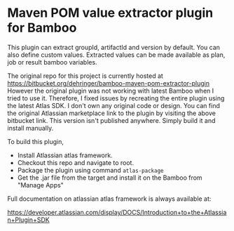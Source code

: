 # Maven POM value extractor plugin for Bamboo

This plugin can extract groupId, artifactId and version by default. You can also define custom values.
Extracted values can be made available as plan, job or result bamboo variables.

The original repo for this project is currently hosted at https://bitbucket.org/dehringer/bamboo-maven-pom-extractor-plugin
However the original plugin was not working with latest Bamboo when I tried to use it. 
Therefore, I fixed issues by recreating the entire plugin using the latest Atlas SDK.
I don't own any original code or design. 
You can find the original Atlassian marketplace link to the plugin by visiting the above bitbucket link.
This version isn't published anywhere. Simply build it and install manually.


To build this plugin,

* Install Atlassian atlas framework.
* Checkout this repo and navigate to root.
* Package the plugin using command
    ``atlas-package``
* Get the .jar file from the target and install it on the Bamboo from "Manage Apps"



Full documentation on atlassian atlas framework is always available at:

https://developer.atlassian.com/display/DOCS/Introduction+to+the+Atlassian+Plugin+SDK
